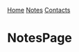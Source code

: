 
[Home](https://dougjordan-techbox.github.io/TestArea/index.html "Homepage")
[Notes](https://dougjordan-techbox.github.io/TestArea/notes.html "Notes page")
[Contacts](https://dougjordan-techbox.github.io/TestArea/contacts.html "Contact page")

# NotesPage

